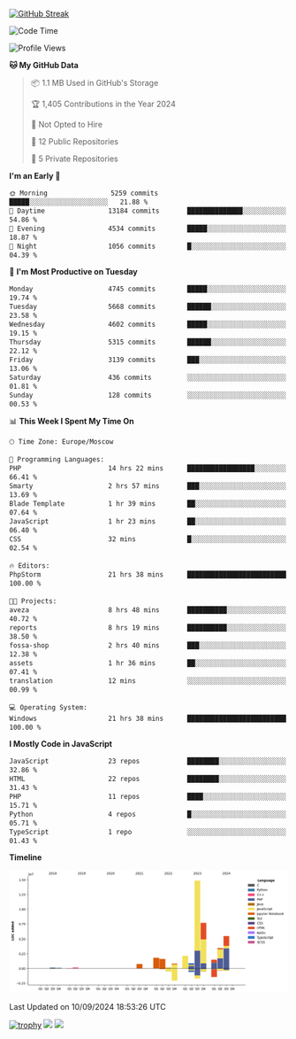 [![GitHub Streak](https://github-readme-streak-stats.herokuapp.com/?user=yogik10)](https://git.io/streak-stats)
<!--START_SECTION:waka-->
![Code Time](http://img.shields.io/badge/Code%20Time-821%20hrs%203%20mins-blue)

![Profile Views](http://img.shields.io/badge/Profile%20Views-1-blue)

**🐱 My GitHub Data** 

> 📦 1.1 MB Used in GitHub's Storage 
 > 
> 🏆 1,405 Contributions in the Year 2024
 > 
> 🚫 Not Opted to Hire
 > 
> 📜 12 Public Repositories 
 > 
> 🔑 5 Private Repositories 
 > 
**I'm an Early 🐤** 

```text
🌞 Morning                5259 commits        █████░░░░░░░░░░░░░░░░░░░░   21.88 % 
🌆 Daytime                13184 commits       ██████████████░░░░░░░░░░░   54.86 % 
🌃 Evening                4534 commits        █████░░░░░░░░░░░░░░░░░░░░   18.87 % 
🌙 Night                  1056 commits        █░░░░░░░░░░░░░░░░░░░░░░░░   04.39 % 
```
📅 **I'm Most Productive on Tuesday** 

```text
Monday                   4745 commits        █████░░░░░░░░░░░░░░░░░░░░   19.74 % 
Tuesday                  5668 commits        ██████░░░░░░░░░░░░░░░░░░░   23.58 % 
Wednesday                4602 commits        █████░░░░░░░░░░░░░░░░░░░░   19.15 % 
Thursday                 5315 commits        ██████░░░░░░░░░░░░░░░░░░░   22.12 % 
Friday                   3139 commits        ███░░░░░░░░░░░░░░░░░░░░░░   13.06 % 
Saturday                 436 commits         ░░░░░░░░░░░░░░░░░░░░░░░░░   01.81 % 
Sunday                   128 commits         ░░░░░░░░░░░░░░░░░░░░░░░░░   00.53 % 
```


📊 **This Week I Spent My Time On** 

```text
🕑︎ Time Zone: Europe/Moscow

💬 Programming Languages: 
PHP                      14 hrs 22 mins      █████████████████░░░░░░░░   66.41 % 
Smarty                   2 hrs 57 mins       ███░░░░░░░░░░░░░░░░░░░░░░   13.69 % 
Blade Template           1 hr 39 mins        ██░░░░░░░░░░░░░░░░░░░░░░░   07.64 % 
JavaScript               1 hr 23 mins        ██░░░░░░░░░░░░░░░░░░░░░░░   06.40 % 
CSS                      32 mins             █░░░░░░░░░░░░░░░░░░░░░░░░   02.54 % 

🔥 Editors: 
PhpStorm                 21 hrs 38 mins      █████████████████████████   100.00 % 

🐱‍💻 Projects: 
aveza                    8 hrs 48 mins       ██████████░░░░░░░░░░░░░░░   40.72 % 
reports                  8 hrs 19 mins       ██████████░░░░░░░░░░░░░░░   38.50 % 
fossa-shop               2 hrs 40 mins       ███░░░░░░░░░░░░░░░░░░░░░░   12.38 % 
assets                   1 hr 36 mins        ██░░░░░░░░░░░░░░░░░░░░░░░   07.41 % 
translation              12 mins             ░░░░░░░░░░░░░░░░░░░░░░░░░   00.99 % 

💻 Operating System: 
Windows                  21 hrs 38 mins      █████████████████████████   100.00 % 
```

**I Mostly Code in JavaScript** 

```text
JavaScript               23 repos            ████████░░░░░░░░░░░░░░░░░   32.86 % 
HTML                     22 repos            ████████░░░░░░░░░░░░░░░░░   31.43 % 
PHP                      11 repos            ████░░░░░░░░░░░░░░░░░░░░░   15.71 % 
Python                   4 repos             █░░░░░░░░░░░░░░░░░░░░░░░░   05.71 % 
TypeScript               1 repo              ░░░░░░░░░░░░░░░░░░░░░░░░░   01.43 % 
```



**Timeline**

![Lines of Code chart](https://raw.githubusercontent.com/Yogik10/Yogik10/main/assets/bar_graph.png)


 Last Updated on 10/09/2024 18:53:26 UTC
<!--END_SECTION:waka-->
[![trophy](https://github-profile-trophy.vercel.app/?username=yogik10)](https://github.com/ryo-ma/github-profile-trophy)
![](https://github-profile-summary-cards.vercel.app/api/cards/profile-details?username=yogik10&theme=solarized_dark)
![](https://github-profile-summary-cards.vercel.app/api/cards/most-commit-language?username=yogik10&theme=solarized_dark)


